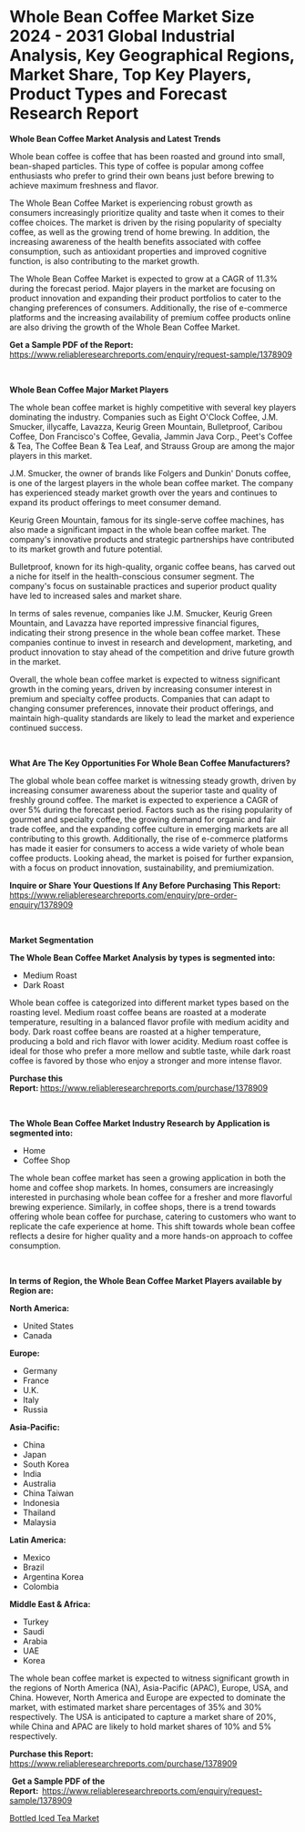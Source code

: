 <p><h1>Whole Bean Coffee Market Size 2024 - 2031 Global Industrial Analysis, Key Geographical Regions, Market Share, Top Key Players, Product Types and Forecast Research Report</h1></p><p><strong>Whole Bean Coffee Market Analysis and Latest Trends</strong></p>
<p><p>Whole bean coffee is coffee that has been roasted and ground into small, bean-shaped particles. This type of coffee is popular among coffee enthusiasts who prefer to grind their own beans just before brewing to achieve maximum freshness and flavor.</p><p>The Whole Bean Coffee Market is experiencing robust growth as consumers increasingly prioritize quality and taste when it comes to their coffee choices. The market is driven by the rising popularity of specialty coffee, as well as the growing trend of home brewing. In addition, the increasing awareness of the health benefits associated with coffee consumption, such as antioxidant properties and improved cognitive function, is also contributing to the market growth.</p><p>The Whole Bean Coffee Market is expected to grow at a CAGR of 11.3% during the forecast period. Major players in the market are focusing on product innovation and expanding their product portfolios to cater to the changing preferences of consumers. Additionally, the rise of e-commerce platforms and the increasing availability of premium coffee products online are also driving the growth of the Whole Bean Coffee Market.</p></p>
<p><strong>Get a Sample PDF of the Report:&nbsp;</strong> <a href="https://www.reliableresearchreports.com/enquiry/request-sample/1378909">https://www.reliableresearchreports.com/enquiry/request-sample/1378909</a></p>
<p>&nbsp;</p>
<p><strong>Whole Bean Coffee Major Market Players</strong></p>
<p><p>The whole bean coffee market is highly competitive with several key players dominating the industry. Companies such as Eight O'Clock Coffee, J.M. Smucker, illycaffe, Lavazza, Keurig Green Mountain, Bulletproof, Caribou Coffee, Don Francisco's Coffee, Gevalia, Jammin Java Corp., Peet's Coffee & Tea, The Coffee Bean & Tea Leaf, and Strauss Group are among the major players in this market.</p><p>J.M. Smucker, the owner of brands like Folgers and Dunkin' Donuts coffee, is one of the largest players in the whole bean coffee market. The company has experienced steady market growth over the years and continues to expand its product offerings to meet consumer demand.</p><p>Keurig Green Mountain, famous for its single-serve coffee machines, has also made a significant impact in the whole bean coffee market. The company's innovative products and strategic partnerships have contributed to its market growth and future potential.</p><p>Bulletproof, known for its high-quality, organic coffee beans, has carved out a niche for itself in the health-conscious consumer segment. The company's focus on sustainable practices and superior product quality have led to increased sales and market share.</p><p>In terms of sales revenue, companies like J.M. Smucker, Keurig Green Mountain, and Lavazza have reported impressive financial figures, indicating their strong presence in the whole bean coffee market. These companies continue to invest in research and development, marketing, and product innovation to stay ahead of the competition and drive future growth in the market.</p><p>Overall, the whole bean coffee market is expected to witness significant growth in the coming years, driven by increasing consumer interest in premium and specialty coffee products. Companies that can adapt to changing consumer preferences, innovate their product offerings, and maintain high-quality standards are likely to lead the market and experience continued success.</p></p>
<p>&nbsp;</p>
<p><strong>What Are The Key Opportunities For Whole Bean Coffee Manufacturers?</strong></p>
<p><p>The global whole bean coffee market is witnessing steady growth, driven by increasing consumer awareness about the superior taste and quality of freshly ground coffee. The market is expected to experience a CAGR of over 5% during the forecast period. Factors such as the rising popularity of gourmet and specialty coffee, the growing demand for organic and fair trade coffee, and the expanding coffee culture in emerging markets are all contributing to this growth. Additionally, the rise of e-commerce platforms has made it easier for consumers to access a wide variety of whole bean coffee products. Looking ahead, the market is poised for further expansion, with a focus on product innovation, sustainability, and premiumization.</p></p>
<p><strong>Inquire or Share Your Questions If Any Before Purchasing This Report:</strong> <a href="https://www.reliableresearchreports.com/enquiry/pre-order-enquiry/1378909">https://www.reliableresearchreports.com/enquiry/pre-order-enquiry/1378909</a></p>
<p>&nbsp;</p>
<p><strong>Market Segmentation</strong></p>
<p><strong>The Whole Bean Coffee Market Analysis by types is segmented into:</strong></p>
<p><ul><li>Medium Roast</li><li>Dark Roast</li></ul></p>
<p><p>Whole bean coffee is categorized into different market types based on the roasting level. Medium roast coffee beans are roasted at a moderate temperature, resulting in a balanced flavor profile with medium acidity and body. Dark roast coffee beans are roasted at a higher temperature, producing a bold and rich flavor with lower acidity. Medium roast coffee is ideal for those who prefer a more mellow and subtle taste, while dark roast coffee is favored by those who enjoy a stronger and more intense flavor.</p></p>
<p><strong>Purchase this Report:&nbsp;</strong><a href="https://www.reliableresearchreports.com/purchase/1378909">https://www.reliableresearchreports.com/purchase/1378909</a></p>
<p>&nbsp;</p>
<p><strong>The Whole Bean Coffee Market Industry Research by Application is segmented into:</strong></p>
<p><ul><li>Home</li><li>Coffee Shop</li></ul></p>
<p><p>The whole bean coffee market has seen a growing application in both the home and coffee shop markets. In homes, consumers are increasingly interested in purchasing whole bean coffee for a fresher and more flavorful brewing experience. Similarly, in coffee shops, there is a trend towards offering whole bean coffee for purchase, catering to customers who want to replicate the cafe experience at home. This shift towards whole bean coffee reflects a desire for higher quality and a more hands-on approach to coffee consumption.</p></p>
<p>&nbsp;</p>
<p><strong>In terms of Region, the Whole Bean Coffee Market Players available by Region are:</strong></p>
<p>
    <p> <strong> North America: </strong>
        <ul>
            <li>United States</li>
            <li>Canada</li>
        </ul>
        </p> 
    <p> <strong> Europe: </strong>
        <ul>
            <li>Germany</li>
            <li>France</li>
            <li>U.K.</li>
            <li>Italy</li>
            <li>Russia</li>
        </ul>
        </p> 
    <p> <strong> Asia-Pacific: </strong>
        <ul>
            <li>China</li>
            <li>Japan</li>
            <li>South Korea</li>
            <li>India</li>
            <li>Australia</li>
            <li>China Taiwan</li>
            <li>Indonesia</li>
            <li>Thailand</li>
            <li>Malaysia</li>
        </ul>
        </p> 
    <p> <strong> Latin America: </strong>
        <ul>
            <li>Mexico</li>
            <li>Brazil</li>
            <li>Argentina Korea</li>
            <li>Colombia</li>
        </ul>
        </p> 
    <p> <strong> Middle East & Africa: </strong>
        <ul>
            <li>Turkey</li>
            <li>Saudi</li>
            <li>Arabia</li>
            <li>UAE</li>
            <li>Korea</li>
        </ul>
    </p>
    </p>
<p><p>The whole bean coffee market is expected to witness significant growth in the regions of North America (NA), Asia-Pacific (APAC), Europe, USA, and China. However, North America and Europe are expected to dominate the market, with estimated market share percentages of 35% and 30% respectively. The USA is anticipated to capture a market share of 20%, while China and APAC are likely to hold market shares of 10% and 5% respectively.</p></p>
<p><strong>Purchase this Report: </strong><a href="https://www.reliableresearchreports.com/purchase/1378909">https://www.reliableresearchreports.com/purchase/1378909</a></p>
<p>&nbsp;<strong>Get a Sample PDF of the Report:&nbsp;&nbsp;</strong><a href="https://www.reliableresearchreports.com/enquiry/request-sample/1378909">https://www.reliableresearchreports.com/enquiry/request-sample/1378909</a></p>
<p><strong></strong></p>
<p><p><a href="https://github.com/lbird53714/Market-Research-Report-List-4/blob/main/bottled-iced-tea-market.md">Bottled Iced Tea Market</a></p></p>
